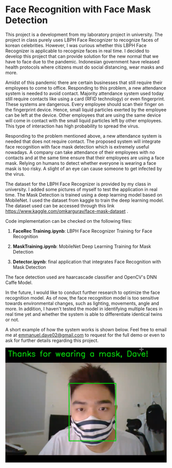 # Face Recognition with Face Mask Detection
This project is a development from my laboratory project in university. The project in class purely uses LBPH Face Recognizer to recognize faces of korean celebrities. However, I was curious whether this LBPH Face Recognizer is applicable to recognize faces in real time. I decided to develop this project that can provide solution for the new normal that we have to face due to the pandemic. Indonesian government have released health protocols where citizens must do social distancing, wear masks and more. 

Amidst of this pandemic there are certain businesses that still require their employees to come to office. Responding to this problem, a new attendance system is needed to avoid contact. Majority attendance system used today still require contacts like using a card (RFID technology) or even fingerprint. These systems are dangerous. Every employee should scan their finger on the fingerprint device. Hence, small liquid particles exerted by the employee can be left at the device. Other employees that are using the same device will come in contact with the small liquid particles left by other employees. This type of interaction has high probability to spread the virus.

Responding to the problem mentioned above, a new attendance system is needed that does not require contact. The proposed system will integrate face recognition with face mask detection which is extremely useful nowadays. A company can take attendance of their employees with no contacts and at the same time ensure that their employees are using a face mask. Relying on humans to detect whether everyone is wearing a face mask is too risky. A slight of an eye can cause someone to get infected by the virus. 

The dataset for the LBPH Face Recognizer is provided by my class in university. I added some pictures of myself to test the application in real time. The Mask Detection is trained using a deep learning model based on MobileNet. I used the dataset from kaggle to train the deep learning model. The dataset used can be accessed through this link https://www.kaggle.com/omkargurav/face-mask-dataset .

Code implementation can be checked on the following files:

1. **FaceRec Training.ipynb**: LBPH Face Recognizer Training for Face Recognition

2. **MaskTraining.ipynb**: MobileNet Deep Learning Training for Mask Detection

3. **Detector.ipynb**: final application that integrates Face Recognition with Mask Detection

The face detection used are haarcascade classifier and OpenCV's DNN Caffe Model.

In the future, I would like to conduct further research to optimize the face recognition model. As of now, the face recognition model is too sensitive towards environmental changes, such as lighting, movements, angle and more. In addition, I haven't tested the model in identifying multiple faces in real time yet and whether the system is able to differentiate identical twins or not. 

A short example of how the system works is shown below. Feel free to email me at emmanuel.dave02@gmail.com to request for the full demo or even to ask for further details regarding this project. 

![Demo without Mask](https://github.com/emmanueldavee/FaceRecognitionFaceMaskDetection/blob/master/demo1.png)

